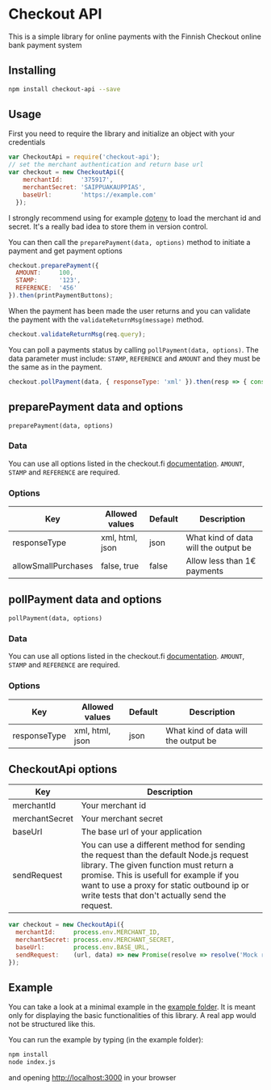 # Checkout API

This is a simple library for online payments with the Finnish Checkout online bank payment system

## Installing

```bash
npm install checkout-api --save
```

## Usage

First you need to require the library and initialize an object with your credentials

```javascript
var CheckoutApi = require('checkout-api');
// set the merchant authentication and return base url
var checkout = new CheckoutApi({
    merchantId:     '375917',
    merchantSecret: 'SAIPPUAKAUPPIAS',
    baseUrl:        'https://example.com'
  });
```
I strongly recommend using for example [dotenv](https://github.com/motdotla/dotenv) to load the merchant id and secret. It's a really bad idea to store them in version control.

You can then call the `preparePayment(data, options)` method to initiate a payment and get payment options

```javascript
checkout.preparePayment({
  AMOUNT:     100,
  STAMP:      '123',
  REFERENCE:  '456'
}).then(printPaymentButtons);
```
When the payment has been made the user returns and you can validate the payment with the `validateReturnMsg(message)` method.

```javascript
checkout.validateReturnMsg(req.query);
```

You can poll a payments status by calling `pollPayment(data, options)`. The data parameter must include: `STAMP`, `REFERENCE` and `AMOUNT` and they must be the same as in the payment.

```javascript
checkout.pollPayment(data, { responseType: 'xml' }).then(resp => { console.log(resp) });
```

## preparePayment data and options

`preparePayment(data, options)`

### Data

You can use all options listed in the checkout.fi [documentation](http://www.checkout.fi/materiaalit/tekninen-materiaali/).
`AMOUNT`, `STAMP` and `REFERENCE` are required.

### Options

Key | Allowed values | Default | Description
--- | --- | --- | ---
responseType | xml, html, json | json | What kind of data will the output be
allowSmallPurchases | false, true | false | Allow less than 1€ payments

## pollPayment data and options

`pollPayment(data, options)`

### Data

You can use all options listed in the checkout.fi [documentation](http://www.checkout.fi/materiaalit/tekninen-materiaali/).
`AMOUNT`, `STAMP` and `REFERENCE` are required.

### Options

Key | Allowed values | Default | Description
--- | --- | --- | ---
responseType | xml, html, json | json | What kind of data will the output be

## CheckoutApi options

Key | Description
--- | ---
merchantId | Your merchant id
merchantSecret | Your merchant secret
baseUrl | The base url of your application
sendRequest | You can use a different method for sending the request than the default Node.js request library. The given function must return a promise. This is usefull for example if you want to use a proxy for static outbound ip or write tests that don't actually send the request.

```javascript
var checkout = new CheckoutApi({
  merchantId:     process.env.MERCHANT_ID,
  merchantSecret: process.env.MERCHANT_SECRET,
  baseUrl:        process.env.BASE_URL,
  sendRequest:    (url, data) => new Promise(resolve => resolve('Mock response'))
});
```

## Example

You can take a look at a minimal example in the [example folder](https://github.com/TuureKaunisto/checkout-api/tree/master/example). It is meant only for displaying the basic functionalities of this library. A real app would not be structured like this.

You can run the example by typing (in the example folder):
```bash
npm install
node index.js
```
and opening [http://localhost:3000](http://localhost:3000) in your browser